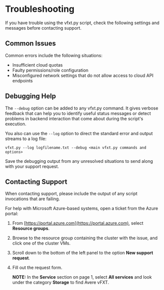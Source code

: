 # Troubleshooting

If you have trouble using the vfxt.py script, check the following settings and messages before contacting support.

## Common Issues

Common errors include the following situations:

* Insufficient cloud quotas
* Faulty permissions/role configuration
* Misconfigured network settings that do not allow access to cloud API endpoints

## Debugging Help

The `--debug` option can be added to any vfxt.py command. It gives verbose feedback that can help you to identify useful status messages or detect problems in backend interaction that come about during the script's execution.

You also can use the `--log` option to direct the standard error and output streams to a log file:

    vfxt.py --log logfilename.txt --debug <main vfxt.py commands and options> 

Save the debugging output from any unresolved situations to send along with your support request.

## Contacting Support

When contacting support, please include the output of any script invocations that are failing.

For help with Microsoft Azure-based systems, open a ticket from the Azure portal:

1. From [https://portal.azure.com](https://portal.azure.com), select **Resource groups**.
1. Browse to the resource group containing the cluster with the issue, and click one of the cluster VMs.
1. Scroll down to the bottom of the left panel to the option **New support request**.
1. Fill out the request form.

   **NOTE:** In the **Service** section on page 1, select **All services** and look under the category **Storage** to find Avere vFXT.
